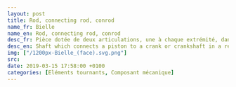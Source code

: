 ```yaml
---
layout: post
title: Rod, connecting rod, conrod
name_fr: Bielle
name_en: Rod, connecting rod, conrod
desc_fr: Pièce dotée de deux articulations, une à chaque extrémité, dans le but de transmettre une force, un mouvement ou une position1. L'articulation à chaque extrémité de la bielle peut être un pivot ou une rotule.
desc_en: Shaft which connects a piston to a crank or crankshaft in a reciprocating engine. Together with the crank, it forms a simple mechanism that converts reciprocating motion into rotating motion.
img: ["/1200px-Bielle_(face).svg.png"]
src: 
date: 2019-03-15 17:58:00 +0100
categories: [Eléments tournants, Composant mécanique]
---
```

